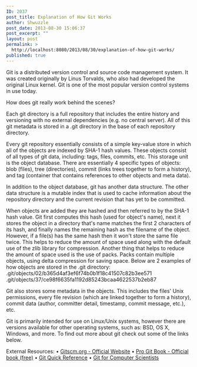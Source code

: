 ```yaml
---
ID: 2037
post_title: Explanation of How Git Works
author: Shwuzzle
post_date: 2013-08-30 15:06:37
post_excerpt: ""
layout: post
permalink: >
  http://localhost:8080/2013/08/30/explanation-of-how-git-works/
published: true
---
```

Git is a distributed version control and source code management system. It was created originally by Linus Torvalds, who also had developed the original Linux kernel. Git is one of the most popular version control systems in use today.

How does git really work behind the scenes?

Each git directory is a full repository that includes the entire history and versioning with no external dependencies (e.g. no central server). All of this git metadata is stored in a .git directory in the base of each repository directory.

Every git repository essentially consists of a simple key-value store in which all of the objects are indexed by SHA-1 hash values. These objects consist of all types of git data, including: tags, files, commits, etc. This storage unit is the object database. There are essentially 4 specific types of objects: blob (files), tree (directories), commit (links trees together to form a history), and tag (container that contains references to other objects and meta data).

In addition to the object database, git has another data structure. The other data structure is a mutable index that is used to cache information about the repository directory and the current revision that has yet to be committed.

When objects are added they are hashed and then referred to by the SHA-1 hash value. Git first computes this hash (used for object's name), next it stores the object in a directory that's name matches the first 2 characters of its hash, and finally names the remaining hash as the filename of the object. However, if a file(s) has the same hash then it won't store the same file twice. This helps to reduce the amount of space used along with the default use of the zlib library for compression. Another thing that helps to reduce the amount of space used is the use of packs. Packs contain multiple objects, using delta compression for saving space. Below are 2 examples of how objects are stored in the .git directory:
.git/objects/02/b365d4af3ef6f74b0b1f18c41507c82b3ee571
.git/objects/37/ce98f6635fa1192d85243bcaa4622537b2eb87

Git also stores some metadata in the objects. This includes the files' Unix permissions, every file revision (which are linked together to form a history), commit data (author, committer detail, timestamp, commit message, etc.), etc.

Git is primarily intended for use on Linux/Unix systems, however there are versions available for other operating systems, such as: BSD, OS X, Windows, and more. To find out more about git check out some of the links below.

External Resources:
• <a href="http://gitscm.com/">Gitscm.org - Official Website</a>
• <a href="http://gitscm.com/book">Pro Git Book - Official book (free)</a>
• <a href="http://jonas.nitro.dk/git/quick-reference.html">Git Quick Reference</a>
• <a href="http://eagain.net/articles/git-for-computer-scientists/">Git for Computer Scientists</a>